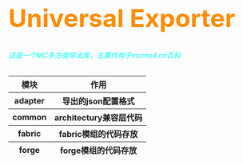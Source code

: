 <h1 style="font-size: 50px; color: darkorange">Universal Exporter</h1>
<h6 style="color: aqua">这是一个MC多方面导出库，主要作用于mcmod.cn百科</h6>
<table>
<thead>
<tr>

<th>模块</th>
<th>作用</th>

</tr>
<tr>

<th>adapter</th>
<th>导出的json配置格式</th>

</tr>
<tr>

<th>common</th>
<th>architectury兼容层代码</th>

</tr>
<tr>

<th>fabric</th>
<th>fabric模组的代码存放</th>

</tr>
<tr>

<th>forge</th>
<th>forge模组的代码存放</th>

</tr>
</thead>
</table>

